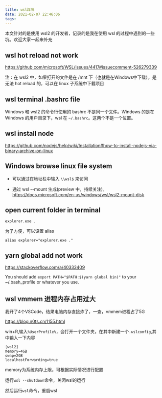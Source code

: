 ```yaml
---
title: wsl踩坑
date: 2021-02-07 22:46:06
tags:
---
```


本文针对的是使用 wsl2 的开发者，记录的是我在使用 wsl 的过程中遇到的一些坑。欢迎大家一起来补充

## wsl hot reload not work

https://github.com/microsoft/WSL/issues/4417#issuecomment-526279339

注：在 wsl2 中，如果打开的文件是在 /mnt 下（也就是在Windows中下载），是无法 hot reload 的，可以在 linux 子系统中下载项目

## wsl terminal .bashrc file

Windows 和 wsl2 的命令行使用的 bashrc 不是同一个文件。Windows 的是在 Windows 的用户目录下，wsl 在 `~/.bashrc`。这两个不是一个位置。

## wsl install node

https://github.com/nodejs/help/wiki/Installation#how-to-install-nodejs-via-binary-archive-on-linux

## Windows browse linux file system

- 可以通过在地址栏中输入 `\\wsl$` 来访问

- 通过 wsl --mount 生成(preview 中，持续关注), https://docs.microsoft.com/en-us/windows/wsl/wsl2-mount-disk

## open current folder in terminal

```
explorer.exe .
```

为了方便，可以设置 alias

```
alias explorer="explorer.exe ."
```

## yarn global add not work

https://stackoverflow.com/a/40333409

You should add `export PATH="$PATH:$(yarn global bin)"` to your ~/.bash_profile or whatever you use.


## wsl vmmem 进程内存占用过大

我开了4个VSCode，结果电脑内存直接炸了，一查，vmmem进程占了5G

https://blog.n0ts.cn/1155.html

win+R,输入`%UserProfile%`，会打开一个文件夹，在其中新建一个`.wslconfig`,其中输入一下内容

```
[wsl2]
memory=4GB
swap=2GB
localhostForwarding=true
```

memory为系统内存上限，可根据实际情况进行配置

运行`wsl --shutdown`命令，关闭wsl的运行

然后运行`wsl`命令，重启wsl
